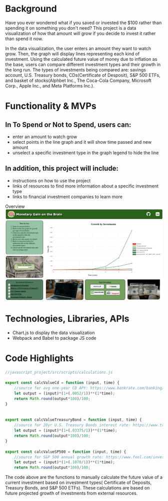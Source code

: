 # Background

Have you ever wondered what if you saved or invested the $100 rather than spending it on something you don't need? This project is a data visualization of how that amount will grow if you decide to invest it rather than spend it now.

In the data visualization, the user enters an amount they want to watch grow. Then, the graph will display lines representing each kind of investment. Using the calculated future value of money due to inflation as the base, users can compare different investment types and their growth in the long run. The types of investments being compared are: savings account, U.S. Treasury bonds, CDs(Certificate of Desposit), S&P 500 ETFs, and basket of stocks(Alphbet Inc., The Coca-Cola Company, Microsoft Corp., Apple Inc., and Meta Platforms Inc.).  



# Functionality & MVPs
## In To Spend or Not to Spend, users can:
 * enter an amount to watch grow
 * select points in the line graph and it will show time passed and new amount
 * unselect a specific investment type in the graph legend to hide the line
 
## In addition, this project will include:
 * instructions on how to use the project
 * links of resources to find more information about a specific investment type
 * links to financial investment companies to learn more
 
 
 Overview
 ![ProjectImage](./imgs/javascript_project.png)



 # Technologies, Libraries, APIs
 - Chart.js to display the data visualization
 - Webpack and Babel to package JS code



# Code Highlights

```javascript 
//javascript_project/src/scripts/calculations.js

export const calcValueCd = function (input, time) {
    //source for avg one-year CD APY: https://www.bankrate.com/banking/cds/historical-cd-interest-rates/
    let output = (input)*(1+(.0052/1))**(1*time);
    return Math.round(output*100)/100;
}


export const calcValueTreasuryBond = function (input, time) {
    //source for 20yr U.S. Treasury Bonds interest rate: https://www.treasurydirect.gov/instit/annceresult/annceresult.htm 
    let output = (input)*(1+(.03375/1))**(1*time);
    return Math.round(output*100)/100;
}

export const calcValueSP500 = function (input, time) {
    //source for S&P 500 annual growth rate: https://www.fool.com/investing/how-to-invest/index-funds/average-return/
    let output = (input)*(1+(.1070/1))**(1*time);
    return Math.round(output*100)/100;

```

The code above are the functions to manually calculate the future value of a current investment based on investment types( Certificate of Deposits, Treasury Bonds, and S&P 500 ETFs). These calculations are based on future projected growth of investments from external resources. 

